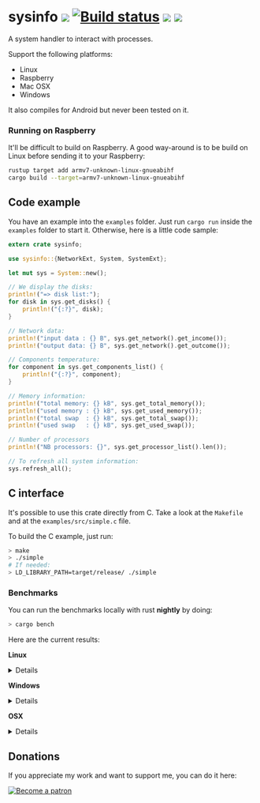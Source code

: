 # sysinfo [![][img_travis-ci]][travis-ci] [![Build status](https://ci.appveyor.com/api/projects/status/nhep876b3legunwd/branch/master?svg=true)](https://ci.appveyor.com/project/GuillaumeGomez/sysinfo/branch/master) [![][img_crates]][crates] [![][img_doc]][doc]

[img_travis-ci]: https://api.travis-ci.org/GuillaumeGomez/sysinfo.png?branch=master
[img_crates]: https://img.shields.io/crates/v/sysinfo.svg
[img_doc]: https://img.shields.io/badge/rust-documentation-blue.svg

[travis-ci]: https://travis-ci.org/GuillaumeGomez/sysinfo
[crates]: https://crates.io/crates/sysinfo
[doc]: https://docs.rs/sysinfo/

A system handler to interact with processes.

Support the following platforms:

 * Linux
 * Raspberry
 * Mac OSX
 * Windows

It also compiles for Android but never been tested on it.

### Running on Raspberry

It'll be difficult to build on Raspberry. A good way-around is to be build on Linux before sending it to your Raspberry:

```bash
rustup target add armv7-unknown-linux-gnueabihf
cargo build --target=armv7-unknown-linux-gnueabihf
```

## Code example

You have an example into the `examples` folder. Just run `cargo run` inside the `examples` folder to start it. Otherwise, here is a little code sample:

```rust
extern crate sysinfo;

use sysinfo::{NetworkExt, System, SystemExt};

let mut sys = System::new();

// We display the disks:
println!("=> disk list:");
for disk in sys.get_disks() {
    println!("{:?}", disk);
}

// Network data:
println!("input data : {} B", sys.get_network().get_income());
println!("output data: {} B", sys.get_network().get_outcome());

// Components temperature:
for component in sys.get_components_list() {
    println!("{:?}", component);
}

// Memory information:
println!("total memory: {} kB", sys.get_total_memory());
println!("used memory : {} kB", sys.get_used_memory());
println!("total swap  : {} kB", sys.get_total_swap());
println!("used swap   : {} kB", sys.get_used_swap());

// Number of processors
println!("NB processors: {}", sys.get_processor_list().len());

// To refresh all system information:
sys.refresh_all();
```

## C interface

It's possible to use this crate directly from C. Take a look at the `Makefile` and at the `examples/src/simple.c` file.

To build the C example, just run:

```bash
> make
> ./simple
# If needed:
> LD_LIBRARY_PATH=target/release/ ./simple
```

### Benchmarks

You can run the benchmarks locally with rust **nightly** by doing:

```bash
> cargo bench
```

Here are the current results:

**Linux**

<details>

```text
test bench_new                  ... bench:  12,610,204 ns/iter (+/- 453,957)
test bench_refresh_all          ... bench:   3,339,360 ns/iter (+/- 400,590)
test bench_refresh_cpu          ... bench:      12,785 ns/iter (+/- 603)
test bench_refresh_disk_lists   ... bench:      49,465 ns/iter (+/- 3,516)
test bench_refresh_disks        ... bench:       2,288 ns/iter (+/- 21)
test bench_refresh_memory       ... bench:      11,252 ns/iter (+/- 801)
test bench_refresh_network      ... bench:      21,960 ns/iter (+/- 3,423)
test bench_refresh_process      ... bench:      20,526 ns/iter (+/- 703)
test bench_refresh_processes    ... bench:   3,069,889 ns/iter (+/- 324,993)
test bench_refresh_system       ... bench:      48,788 ns/iter (+/- 1,500)
test bench_refresh_temperatures ... bench:      23,076 ns/iter (+/- 1,371)
```
</details>

**Windows**

<details>

```text
test bench_new                  ... bench:  61,548,071 ns/iter (+/- 196,093,742)
test bench_refresh_all          ... bench:   2,541,951 ns/iter (+/- 482,285)
test bench_refresh_cpu          ... bench:         460 ns/iter (+/- 478)
test bench_refresh_disk_lists   ... bench:     152,940 ns/iter (+/- 8,330)
test bench_refresh_disks        ... bench:      55,597 ns/iter (+/- 9,629)
test bench_refresh_memory       ... bench:       2,130 ns/iter (+/- 486)
test bench_refresh_network      ... bench:         212 ns/iter (+/- 216)
test bench_refresh_process      ... bench:          38 ns/iter (+/- 33)
test bench_refresh_processes    ... bench:   2,175,034 ns/iter (+/- 315,585)
test bench_refresh_system       ... bench:       2,508 ns/iter (+/- 224)
test bench_refresh_temperatures ... bench:           1 ns/iter (+/- 0)
```
</details>

**OSX**

<details>

```text
test bench_new                  ... bench:  64,062,254 ns/iter (+/- 8,845,126)
test bench_refresh_all          ... bench:   4,285,670 ns/iter (+/- 467,963)
test bench_refresh_cpu          ... bench:      10,712 ns/iter (+/- 1,493)
test bench_refresh_disk_lists   ... bench:     837,489 ns/iter (+/- 48,593)
test bench_refresh_disks        ... bench:         956 ns/iter (+/- 128)
test bench_refresh_memory       ... bench:       3,327 ns/iter (+/- 462)
test bench_refresh_network      ... bench:      34,465 ns/iter (+/- 5,228)
test bench_refresh_process      ... bench:       3,935 ns/iter (+/- 1,135)
test bench_refresh_processes    ... bench:   2,489,203 ns/iter (+/- 140,567)
test bench_refresh_system       ... bench:     741,774 ns/iter (+/- 335,431)
test bench_refresh_temperatures ... bench:     680,362 ns/iter (+/- 167,343)
```
</details>

## Donations

If you appreciate my work and want to support me, you can do it here:

[![Become a patron](https://c5.patreon.com/external/logo/become_a_patron_button.png)](https://www.patreon.com/GuillaumeGomez)
